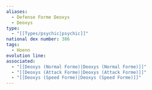 ```yaml
---
aliases:
  - Defense Forme Deoxys
  - Deoxys
type:
  - "[[Types/psychic|psychic]]"
national dex number: 386
tags:
  - Hoenn
evolution line: 
associated:
  - "[[Deoxys (Normal Forme)|Deoxys (Normal Forme)]]"
  - "[[Deoxys (Attack Forme)|Deoxys (Attack Forme)]]"
  - "[[Deoxys (Speed Forme)|Deoxys (Speed Forme)]]"
---
```

